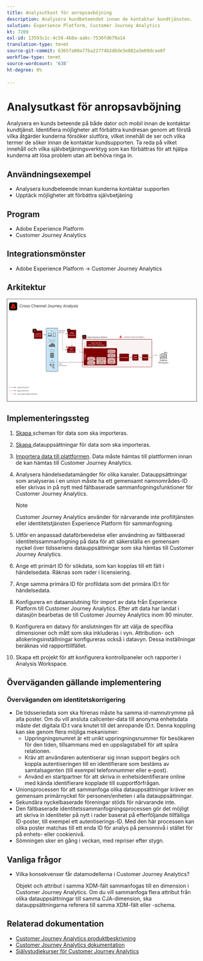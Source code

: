 ```yaml
---
title: Analysutkast för anropsavböjning
description: Analysera kundbeteendet innan de kontaktar kundtjänsten.
solution: Experience Platform, Customer Journey Analytics
kt: 7209
exl-id: 13593c1c-4c58-4b8a-aa6c-7530fd679a14
translation-type: tm+mt
source-git-commit: 6365fa00a77ba22774b2d6de3e882a3e09dcae0f
workflow-type: tm+mt
source-wordcount: '638'
ht-degree: 0%

---
```


# Analysutkast för anropsavböjning

Analysera en kunds beteende på både dator och mobil innan de kontaktar kundtjänst. Identifiera möjligheter att förbättra kundresan genom att förstå vilka åtgärder kunderna försöker slutföra, vilket innehåll de ser och vilka termer de söker innan de kontaktar kundsupporten. Ta reda på vilket innehåll och vilka självbetjäningsverktyg som kan förbättras för att hjälpa kunderna att lösa problem utan att behöva ringa in.

## Användningsexempel

* Analysera kundbeteende innan kunderna kontaktar supporten
* Upptäck möjligheter att förbättra självbetjäning

## Program

* Adobe Experience Platform
* Customer Journey Analytics

## Integrationsmönster

* Adobe Experience Platform → Customer Journey Analytics

## Arkitektur

<img src="assets/CJA.svg" alt="Referensarkitektur för Customer Journey Analytics Blueprint" style="border:1px solid #4a4a4a" />

## Implementeringssteg

1. [Skapa ](https://experienceleague.adobe.com/docs/platform-learn/tutorials/schemas/create-a-schema.html) scheman för data som ska importeras.
1. [Skapa ](https://experienceleague.adobe.com/docs/platform-learn/tutorials/data-ingestion/create-datasets-and-ingest-data.html) datauppsättningar för data som ska importeras.
1. [Importera data till plattformen](https://experienceleague.adobe.com/?recommended=ExperiencePlatform-D-1-2020.1.dataingestion).
Data måste hämtas till plattformen innan de kan hämtas till Customer Journey Analytics.
1. Analysera händelsedatamängder för olika kanaler.
Datauppsättningar som analyseras i en union måste ha ett gemensamt namnområdes-ID eller skrivas in på nytt med fältbaserade sammanfogningsfunktioner för Customer Journey Analytics. 

   >[!NOTE]
   >
   >Customer Journey Analytics använder för närvarande inte profiltjänsten eller identitetstjänsten Experience Platform för sammanfogning.

1. Utför en anpassad dataförberedelse eller användning av fältbaserad identitetssammanfogning på data för att säkerställa en gemensam nyckel över tidsseriens datauppsättningar som ska hämtas till Customer Journey Analytics.
1. Ange ett primärt ID för sökdata, som kan kopplas till ett fält i händelsedata. Räknas som rader i licensiering.
1. Ange samma primära ID för profildata som det primära ID:t för händelsedata.
1. Konfigurera en dataanslutning för import av data från Experience Platform till Customer Journey Analytics. Efter att data har landat i datasjön bearbetas de till Customer Journey Analytics inom 90 minuter.
1. Konfigurera en datavy för anslutningen för att välja de specifika dimensioner och mått som ska inkluderas i vyn. Attribution- och allokeringsinställningar konfigureras också i datavyn. Dessa inställningar beräknas vid rapporttillfället.
1. Skapa ett projekt för att konfigurera kontrollpaneler och rapporter i Analysis Workspace.

## Överväganden gällande implementering

### Överväganden om identitetskorrigering

* De tidsseriedata som ska förenas måste ha samma id-namnutrymme på alla poster. Om du vill ansluta callcenter-data till anonyma enhetsdata måste det digitala ID:t vara knutet till det anropande ID:t. Denna koppling kan ske genom flera möjliga mekanismer:
   * Uppringningsnumret är ett unikt uppringningsnummer för besökaren för den tiden, tillsammans med en uppslagstabell för att spåra relationen.
   * Kräv att användaren autentiserar sig innan support begärs och koppla autentiseringen till en identifierare som bestäms av samtalsagenten (till exempel telefonnummer eller e-post).
   * Använd en startpartner för att skriva in enhetsidentifierare online med kända identifierare kopplade till supportförfrågan.
* Unionsprocessen för att sammanfoga olika datauppsättningar kräver en gemensam primärnyckel för personen/enheten i alla datauppsättningar.
* Sekundära nyckelbaserade föreningar stöds för närvarande inte.
* Den fältbaserade identitetssammanfogningsprocessen gör det möjligt att skriva in identiteter på nytt i rader baserat på efterföljande tillfälliga ID-poster, till exempel ett autentiserings-ID. Med den här processen kan olika poster matchas till ett enda ID för analys på personnivå i stället för på enhets- eller cookienivå.
* Sömningen sker en gång i veckan, med repriser efter stygn.

## Vanliga frågor

* Vilka konsekvenser får datamodellerna i Customer Journey Analytics?

   Objekt och attribut i samma XDM-fält sammanfogas till en dimension i Customer Journey Analytics. Om du vill sammanfoga flera attribut från olika datauppsättningar till samma CJA-dimension, ska datauppsättningarna referera till samma XDM-fält eller -schema.

## Relaterad dokumentation

* [Customer Journey Analytics produktbeskrivning](https://helpx.adobe.com/legal/product-descriptions/customer-journey-analytics.html)
* [Customer Journey Analytics dokumentation](https://experienceleague.adobe.com/docs/customer-journey-analytics.html)
* [Självstudiekurser för Customer Journey Analytics](https://experienceleague.adobe.com/docs/customer-journey-analytics-learn/tutorials/overview.html)
